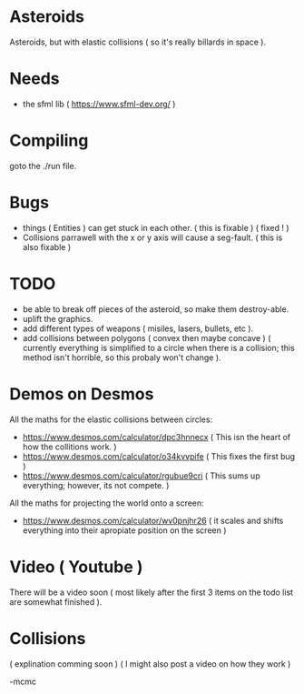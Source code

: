 # Asteroids
Asteroids, but with elastic collisions ( so it's really billards in space ).

# Needs
 - the sfml lib ( https://www.sfml-dev.org/ )

# Compiling
goto the ./run file.

# Bugs
  - things ( Entities ) can get stuck in each other. ( this is fixable ) ( fixed ! )
  - Collisions parrawell with the x or y axis will cause a seg-fault. ( this is also fixable )

# TODO
  - be able to break off pieces of the asteroid, so make them destroy-able.
  - uplift the graphics.
  - add different types of weapons ( misiles, lasers, bullets, etc ).
  - add collisions between polygons ( convex then maybe concave ) ( currently everything is simplified to a circle when there is a collision; this method isn't horrible, so this probaly won't change ).
   
# Demos on Desmos

All the maths for the elastic collisions between circles:
  - https://www.desmos.com/calculator/dpc3hnnecx ( This isn the heart of how the collitions work. )
  - https://www.desmos.com/calculator/o34kvvpife ( This fixes the first bug )
  - https://www.desmos.com/calculator/rgubue9cri ( This sums up everything; however, its not compete. )


All the maths for projecting the world onto a screen:
  - https://www.desmos.com/calculator/wv0pnjhr26 ( it scales and shifts everything into their apropiate position on the screen )
 
# Video ( Youtube )
There will be a video soon ( most likely after the first 3 items on the todo list are somewhat finished ).
 
# Collisions
( explination comming soon ) ( I might also post a video on how they work )
 
 
 -mcmc
